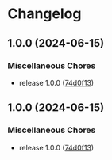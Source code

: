 # Changelog

## 1.0.0 (2024-06-15)


### Miscellaneous Chores

* release 1.0.0 ([74d0f13](https://github.com/k3nsei/cda-dl/commit/74d0f1369ed4e38ab6f7791293ae71839da38725))

## 1.0.0 (2024-06-15)


### Miscellaneous Chores

* release 1.0.0 ([74d0f13](https://github.com/k3nsei/cda-dl/commit/74d0f1369ed4e38ab6f7791293ae71839da38725))
